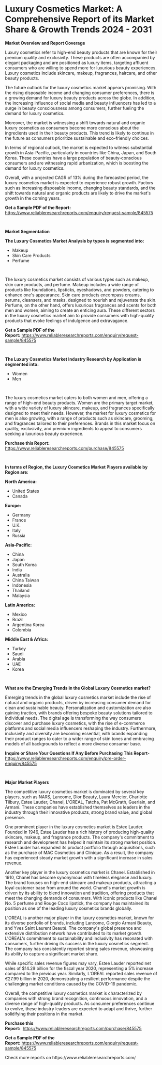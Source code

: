 <p><h1>Luxury Cosmetics Market: A Comprehensive Report of its Market Share & Growth Trends 2024 - 2031</h1></p><p><strong>Market Overview and Report Coverage</strong></p>
<p><p>Luxury cosmetics refer to high-end beauty products that are known for their premium quality and exclusivity. These products are often accompanied by elegant packaging and are positioned as luxury items, targeting affluent consumers who are willing to spend more for luxurious beauty experiences. Luxury cosmetics include skincare, makeup, fragrances, haircare, and other beauty products.</p><p>The future outlook for the luxury cosmetics market appears promising. With the rising disposable income and changing consumer preferences, there is a growing demand for luxury beauty products across the globe. In addition, the increasing influence of social media and beauty influencers has led to a surge in beauty consciousness among consumers, further fueling the demand for luxury cosmetics.</p><p>Moreover, the market is witnessing a shift towards natural and organic luxury cosmetics as consumers become more conscious about the ingredients used in their beauty products. This trend is likely to continue in the future as consumers prioritize sustainable and eco-friendly choices.</p><p>In terms of regional outlook, the market is expected to witness substantial growth in Asia-Pacific, particularly in countries like China, Japan, and South Korea. These countries have a large population of beauty-conscious consumers and are witnessing rapid urbanization, which is boosting the demand for luxury cosmetics.</p><p>Overall, with a projected CAGR of 13% during the forecasted period, the luxury cosmetics market is expected to experience robust growth. Factors such as increasing disposable income, changing beauty standards, and the shift towards natural and organic products are likely to drive the market's growth in the coming years.</p></p>
<p><strong>Get a Sample PDF of the Report:</strong> <a href="https://www.reliableresearchreports.com/enquiry/request-sample/845575">https://www.reliableresearchreports.com/enquiry/request-sample/845575</a></p>
<p>&nbsp;</p>
<p><strong>Market Segmentation</strong></p>
<p><strong>The Luxury Cosmetics Market Analysis by types is segmented into:</strong></p>
<p><ul><li>Makeup</li><li>Skin Care Products</li><li>Perfume</li></ul></p>
<p>&nbsp;</p>
<p><p>The luxury cosmetics market consists of various types such as makeup, skin care products, and perfume. Makeup includes a wide range of products like foundations, lipsticks, eyeshadows, and powders, catering to enhance one's appearance. Skin care products encompass creams, serums, cleansers, and masks, designed to nourish and rejuvenate the skin. Perfume, on the other hand, offers luxurious fragrances and scents for both men and women, aiming to create an enticing aura. These different sectors in the luxury cosmetics market aim to provide consumers with high-quality products that evoke feelings of indulgence and extravagance.</p></p>
<p><strong>Get a Sample PDF of the Report:</strong>&nbsp;<a href="https://www.reliableresearchreports.com/enquiry/request-sample/845575">https://www.reliableresearchreports.com/enquiry/request-sample/845575</a></p>
<p>&nbsp;</p>
<p><strong>The Luxury Cosmetics Market Industry Research by Application is segmented into:</strong></p>
<p><ul><li>Women</li><li>Men</li></ul></p>
<p>&nbsp;</p>
<p><p>The luxury cosmetics market caters to both women and men, offering a range of high-end beauty products. Women are the primary target market, with a wide variety of luxury skincare, makeup, and fragrances specifically designed to meet their needs. However, the market for luxury cosmetics for men is also growing, with a range of products such as skincare, grooming, and fragrances tailored to their preferences. Brands in this market focus on quality, exclusivity, and premium ingredients to appeal to consumers seeking a luxurious beauty experience.</p></p>
<p><strong>Purchase this Report:</strong>&nbsp; <a href="https://www.reliableresearchreports.com/purchase/845575">https://www.reliableresearchreports.com/purchase/845575</a></p>
<p>&nbsp;</p>
<p><strong>In terms of Region, the Luxury Cosmetics Market Players available by Region are:</strong></p>
<p>
    <p> <strong> North America: </strong>
        <ul>
            <li>United States</li>
            <li>Canada</li>
        </ul>
        </p> 
    <p> <strong> Europe: </strong>
        <ul>
            <li>Germany</li>
            <li>France</li>
            <li>U.K.</li>
            <li>Italy</li>
            <li>Russia</li>
        </ul>
        </p> 
    <p> <strong> Asia-Pacific: </strong>
        <ul>
            <li>China</li>
            <li>Japan</li>
            <li>South Korea</li>
            <li>India</li>
            <li>Australia</li>
            <li>China Taiwan</li>
            <li>Indonesia</li>
            <li>Thailand</li>
            <li>Malaysia</li>
        </ul>
        </p> 
    <p> <strong> Latin America: </strong>
        <ul>
            <li>Mexico</li>
            <li>Brazil</li>
            <li>Argentina Korea</li>
            <li>Colombia</li>
        </ul>
        </p> 
    <p> <strong> Middle East & Africa: </strong>
        <ul>
            <li>Turkey</li>
            <li>Saudi</li>
            <li>Arabia</li>
            <li>UAE</li>
            <li>Korea</li>
        </ul>
    </p>
    </p>
<p>&nbsp;</p>
<p><strong>What are the Emerging Trends in the Global Luxury Cosmetics market?</strong></p>
<p><p>Emerging trends in the global luxury cosmetics market include the rise of natural and organic products, driven by increasing consumer demand for clean and sustainable beauty. Personalization and customization are also gaining traction, with brands offering bespoke beauty solutions tailored to individual needs. The digital age is transforming the way consumers discover and purchase luxury cosmetics, with the rise of e-commerce platforms and social media influencers reshaping the industry. Furthermore, inclusivity and diversity are becoming essential, with brands expanding their product ranges to cater to a wider range of skin tones and embracing models of all backgrounds to reflect a more diverse consumer base.</p></p>
<p><strong>Inquire or Share Your Questions If Any Before Purchasing This Report</strong>- <a href="https://www.reliableresearchreports.com/enquiry/pre-order-enquiry/845575">https://www.reliableresearchreports.com/enquiry/pre-order-enquiry/845575</a></p>
<p>&nbsp;</p>
<p><strong>Major Market Players</strong></p>
<p><p>The competitive luxury cosmetics market is dominated by several key players, such as NARS, Lancome, Dior Beauty, Laura Mercier, Charlotte Tilbury, Estee Lauder, Chanel, L'OREAL, Tatcha, Pat McGrath, Guerlain, and Armani. These companies have established themselves as leaders in the industry through their innovative products, strong brand value, and global presence.</p><p>One prominent player in the luxury cosmetics market is Estee Lauder. Founded in 1946, Estee Lauder has a rich history of producing high-quality skincare, makeup, and fragrance products. The company's commitment to research and development has helped it maintain its strong market position. Estee Lauder has expanded its product portfolio through acquisitions, such as the purchase of MAC Cosmetics and Clinique. As a result, the company has experienced steady market growth with a significant increase in sales revenue.</p><p>Another key player in the luxury cosmetics market is Chanel. Established in 1910, Chanel has become synonymous with timeless elegance and luxury. The brand focuses on high-end skincare and makeup products, attracting a loyal customer base from around the world. Chanel's market growth is driven by its ability to blend innovation and tradition, offering products that meet the changing demands of consumers. With iconic products like Chanel No. 5 perfume and Rouge Coco lipstick, the company has maintained its position as one of the leading luxury cosmetics brands globally.</p><p>L'OREAL is another major player in the luxury cosmetics market, known for its diverse portfolio of brands, including Lancome, Giorgio Armani Beauty, and Yves Saint Laurent Beauté. The company's global presence and extensive distribution network have contributed to its market growth. L'OREAL's commitment to sustainability and inclusivity has resonated with consumers, further driving its success in the luxury cosmetics segment. The company has consistently reported strong sales revenue, showcasing its ability to capture a significant market share.</p><p>While specific sales revenue figures may vary, Estee Lauder reported net sales of $14.29 billion for the fiscal year 2020, representing a 5% increase compared to the previous year. Similarly, L'OREAL reported sales revenue of €27.99 billion in 2020, demonstrating a resilient performance despite the challenging market conditions caused by the COVID-19 pandemic.</p><p>Overall, the competitive luxury cosmetics market is characterized by companies with strong brand recognition, continuous innovation, and a diverse range of high-quality products. As consumer preferences continue to evolve, these industry leaders are expected to adapt and thrive, further solidifying their positions in the market.</p></p>
<p><strong>Purchase this Report:</strong>&nbsp;&nbsp;<a href="https://www.reliableresearchreports.com/purchase/845575">https://www.reliableresearchreports.com/purchase/845575</a></p>
<p></p>
<p><strong>Get a Sample PDF of the Report:</strong>&nbsp;<a href="https://www.reliableresearchreports.com/enquiry/request-sample/845575">https://www.reliableresearchreports.com/enquiry/request-sample/845575</a></p>
<p>Check more reports on https://www.reliableresearchreports.com/</p>